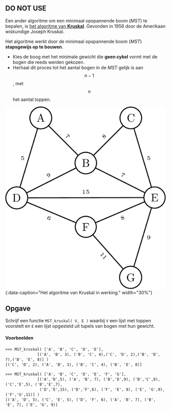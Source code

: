## DO NOT USE ##

Een ander algoritme om een minimaal opspannende boom (*MST*) te bepalen, is <a href="https://nl.wikipedia.org/wiki/Kruskals_algoritme">het algoritme van **Kruskal**</a>. Gevonden in 1956 door de Amerikaan wiskundige Joseph Kruskal. 

Het algoritme werkt door de minimaal opspannende boom (*MST*) **stapsgewijs op te bouwen**.

- Kies de boog met het minimale gewicht die **geen cykel** vormt met de bogen die reeds werden gekozen.
- Herhaal dit proces tot het aantal bogen in de *MST* gelijk is aan $$n-1$$, met $$n$$ het aantal toppen.

![Het algoritme van Kruskal in werking](media/kruskal.gif "Het algoritme van Kruskal in werking"){:data-caption="Het algoritme van Kruskal in werking." width="30%"}

## Opgave

Schrijf een functie `MST_kruskal( V, E )` waarbij `V` een lijst met toppen voorstelt en `E` een lijst opgesteld uit tupels van bogen met hun gewicht. 

#### Voorbeelden
```
>>> MST_kruskal( ['A', 'B', 'C', 'D', 'E'], 
              [('A', 'B', 3), ('B', 'C', 4),('C', 'D', 2),('B', 'D', 7),('B', 'E', 8)] )
[('C', 'D', 2), ('A', 'B', 3), ('B', 'C', 4), ('B', 'E', 8)]
```

```
>>> MST_kruskal( ['A', 'B', 'C', 'D', 'E', 'F', 'G'],
              [('A','D',5), ('A', 'B', 7), ('B','D',9), ('B','C',8), ('C','E',5), ('B','E',7), 
               ('D','E',15), ('D','F',6), ('F', 'E', 8), ('E', 'G',9), ('F','G',11)] ) 
[('A', 'D', 5), ('C', 'E', 5), ('D', 'F', 6), ('A', 'B', 7), ('B', 'E', 7), ('E', 'G', 9)]
```